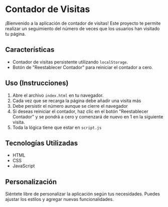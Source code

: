# Contador de Visitas

¡Bienvenido a la aplicación de contador de visitas! Este proyecto te permite realizar un seguimiento del número de veces que los usuarios han visitado tu página.

## Características

- Contador de visitas persistente utilizando `localStorage`.
- Botón de "Reestablecer Contador" para reiniciar el contador a cero.

## Uso (Instrucciones)

1. Abre el archivo `index.html` en tu navegador.
2. Cada vez que se recarga la página debe añadir una visita más
3. Debe persistir el número aunque se cierre el navegador
4. Si deseas reiniciar el contador, haz clic en el botón "Reestablecer Contador" y se pondrá a cero y comenzará de nuevo en 1 en la siguiente visita.
5. Toda la lógica tiene que estar en `script.js`

## Tecnologías Utilizadas

- HTML
- CSS
- JavaScript

## Personalización

Siéntete libre de personalizar la aplicación según tus necesidades. Puedes ajustar los estilos y agregar nuevas funcionalidades.